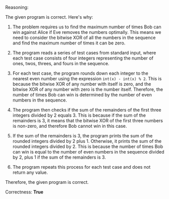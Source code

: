 Reasoning:

The given program is correct. Here's why:

1.  The problem requires us to find the maximum number of times Bob can win against Alice if Eve removes the numbers optimally. This means we need to consider the bitwise XOR of all the numbers in the sequence and find the maximum number of times it can be zero.

2.  The program reads a series of test cases from standard input, where each test case consists of four integers representing the number of ones, twos, threes, and fours in the sequence.

3.  For each test case, the program rounds down each integer to the nearest even number using the expression `int(x) - int(x) % 2`. This is because the bitwise XOR of any number with itself is zero, and the bitwise XOR of any number with zero is the number itself. Therefore, the number of times Bob can win is determined by the number of even numbers in the sequence.

4.  The program then checks if the sum of the remainders of the first three integers divided by 2 equals 3. This is because if the sum of the remainders is 3, it means that the bitwise XOR of the first three numbers is non-zero, and therefore Bob cannot win in this case.

5.  If the sum of the remainders is 3, the program prints the sum of the rounded integers divided by 2 plus 1. Otherwise, it prints the sum of the rounded integers divided by 2. This is because the number of times Bob can win is equal to the number of even numbers in the sequence divided by 2, plus 1 if the sum of the remainders is 3.

6.  The program repeats this process for each test case and does not return any value.

Therefore, the given program is correct.

Correctness: **True**